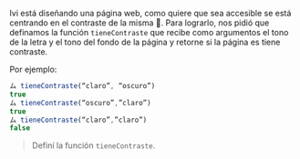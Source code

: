 Ivi está diseñando una página web, como quiere que sea accesible se está centrando en el contraste de la misma :star_struck:.
Para lograrlo, nos pidió que definamos la función `tieneContraste` que recibe como argumentos el tono de la letra y el tono del fondo de la página y retorne si la página es tiene contraste.

Por ejemplo:

``` javascript
ム tieneContraste(“claro”, “oscuro”)
true
ム tieneContraste(“oscuro”,”claro”)
true
ム tieneContraste(“claro”,”claro”)
false

```

> Definí la función `tieneContraste`.